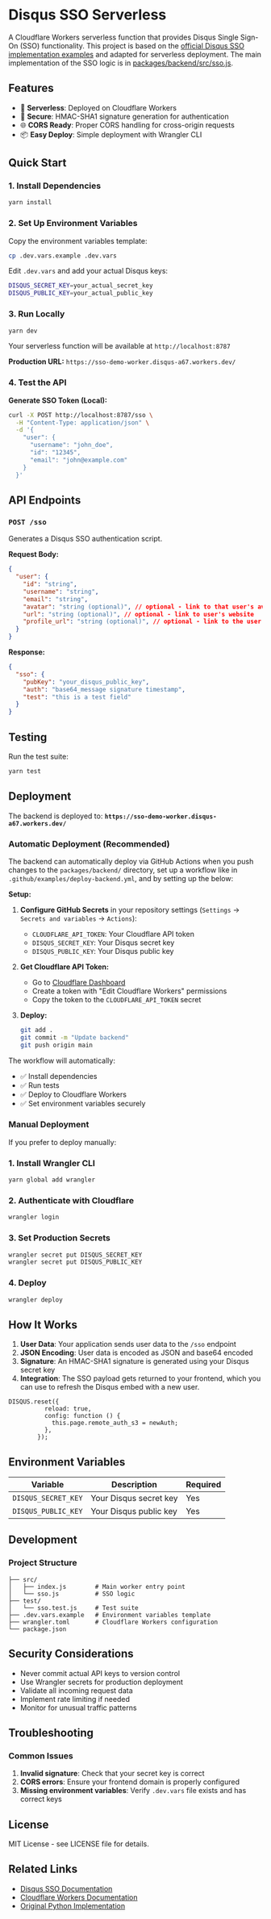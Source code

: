 # Disqus SSO Serverless

A Cloudflare Workers serverless function that provides Disqus Single Sign-On (SSO) functionality. This project is based on the [official Disqus SSO implementation examples](https://github.com/disqus/DISQUS-API-Recipes/blob/master/sso/) and adapted for serverless deployment.  The main implementation of the SSO logic is in [packages/backend/src/sso.js](https://github.com/disqus/sso-demo/blob/main/packages/backend/src/sso.js).

## Features

- 🚀 **Serverless**: Deployed on Cloudflare Workers
- 🔐 **Secure**: HMAC-SHA1 signature generation for authentication
- 🌐 **CORS Ready**: Proper CORS handling for cross-origin requests
- 📦 **Easy Deploy**: Simple deployment with Wrangler CLI

## Quick Start

### 1. Install Dependencies

```bash
yarn install
```

### 2. Set Up Environment Variables

Copy the environment variables template:

```bash
cp .dev.vars.example .dev.vars
```

Edit `.dev.vars` and add your actual Disqus keys:

```bash
DISQUS_SECRET_KEY=your_actual_secret_key
DISQUS_PUBLIC_KEY=your_actual_public_key
```

### 3. Run Locally

```bash
yarn dev
```

Your serverless function will be available at `http://localhost:8787`

**Production URL:** `https://sso-demo-worker.disqus-a67.workers.dev/`

### 4. Test the API
**Generate SSO Token (Local):**
```bash
curl -X POST http://localhost:8787/sso \
  -H "Content-Type: application/json" \
  -d '{
    "user": {
      "username": "john_doe",
      "id": "12345",
      "email": "john@example.com"
    }
  }'
```

## API Endpoints

### `POST /sso`

Generates a Disqus SSO authentication script.

**Request Body:**
```json
{
  "user": {
    "id": "string", 
    "username": "string",
    "email": "string",
    "avatar": "string (optional)", // optional - link to that user's avatar. Note: URL must be less than 200 characters and must end in a valid image extension (e.g., .jpg, .png)
    "url": "string (optional)", // optional - link to user's website
    "profile_url": "string (optional)", // optional - link to the user's profile that exists on the site's own domain. This is only used if the SSO integration is linking out to user profiles that exist on the site's own domain, rather than the Disqus profile.
  }
}
```

**Response:**
```json
{
  "sso": {
    "pubKey": "your_disqus_public_key",
    "auth": "base64_message signature timestamp",
    "test": "this is a test field"
  }
}
```

## Testing

Run the test suite:

```bash
yarn test
```

## Deployment

The backend is deployed to: **`https://sso-demo-worker.disqus-a67.workers.dev/`**

### Automatic Deployment (Recommended)

The backend can automatically deploy via GitHub Actions when you push changes to the `packages/backend/` directory, set up a workflow like in `.github/examples/deploy-backend.yml`, and by setting up the below:

**Setup:**

1. **Configure GitHub Secrets** in your repository settings (`Settings` → `Secrets and variables` → `Actions`):
   - `CLOUDFLARE_API_TOKEN`: Your Cloudflare API token
   - `DISQUS_SECRET_KEY`: Your Disqus secret key
   - `DISQUS_PUBLIC_KEY`: Your Disqus public key

2. **Get Cloudflare API Token:**
   - Go to [Cloudflare Dashboard](https://dash.cloudflare.com/profile/api-tokens)
   - Create a token with "Edit Cloudflare Workers" permissions
   - Copy the token to the `CLOUDFLARE_API_TOKEN` secret

3. **Deploy:**
   ```bash
   git add .
   git commit -m "Update backend"
   git push origin main
   ```

The workflow will automatically:
- ✅ Install dependencies
- ✅ Run tests
- ✅ Deploy to Cloudflare Workers
- ✅ Set environment variables securely

### Manual Deployment

If you prefer to deploy manually:

### 1. Install Wrangler CLI

```bash
yarn global add wrangler
```

### 2. Authenticate with Cloudflare

```bash
wrangler login
```

### 3. Set Production Secrets

```bash
wrangler secret put DISQUS_SECRET_KEY
wrangler secret put DISQUS_PUBLIC_KEY
```

### 4. Deploy

```bash
wrangler deploy
```

## How It Works

1. **User Data**: Your application sends user data to the `/sso` endpoint
2. **JSON Encoding**: User data is encoded as JSON and base64 encoded
3. **Signature**: An HMAC-SHA1 signature is generated using your Disqus secret key
4. **Integration**: The SSO payload gets returned to your frontend, which you can use to refresh the Disqus embed with a new user.

```
DISQUS.reset({
          reload: true,
          config: function () {
            this.page.remote_auth_s3 = newAuth;
          },
        });
```

## Environment Variables

| Variable | Description | Required |
|----------|-------------|----------|
| `DISQUS_SECRET_KEY` | Your Disqus secret key | Yes |
| `DISQUS_PUBLIC_KEY` | Your Disqus public key | Yes |

## Development

### Project Structure

```
├── src/
│   ├── index.js        # Main worker entry point
│   └── sso.js          # SSO logic
├── test/
│   └── sso.test.js     # Test suite
├── .dev.vars.example   # Environment variables template
├── wrangler.toml       # Cloudflare Workers configuration
└── package.json
```

## Security Considerations

- Never commit actual API keys to version control
- Use Wrangler secrets for production deployment
- Validate all incoming request data
- Implement rate limiting if needed
- Monitor for unusual traffic patterns

## Troubleshooting

### Common Issues

1. **Invalid signature**: Check that your secret key is correct
2. **CORS errors**: Ensure your frontend domain is properly configured
3. **Missing environment variables**: Verify `.dev.vars` file exists and has correct keys

## License

MIT License - see LICENSE file for details.

## Related Links

- [Disqus SSO Documentation](https://help.disqus.com/en/articles/1717203-single-sign-on)
- [Cloudflare Workers Documentation](https://developers.cloudflare.com/workers/)
- [Original Python Implementation](https://github.com/disqus/DISQUS-API-Recipes/blob/master/sso/python3/sso.py)
